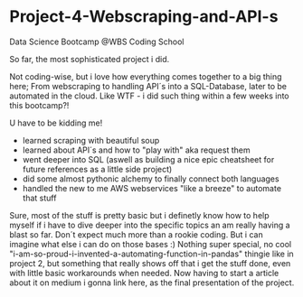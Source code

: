 # Project-4-Webscraping-and-API-s
Data Science Bootcamp @WBS Coding School


So far, the most sophisticated project i did.

Not coding-wise, but i love how everything comes together to a big thing here;
From webscraping to handling API´s into a SQL-Database, later to be automated in the cloud.
Like WTF - i did such thing within a few weeks into this bootcamp?!

U have to be kidding me!
- learned scraping with beautiful soup
- learned about API´s and how to "play with" aka request them
- went deeper into SQL (aswell as building a nice epic cheatsheet for future references as a little side project)
- did some almost pythonic alchemy to finally connect both languages
- handled the new to me AWS webservices "like a breeze" to automate that stuff

Sure, most of the stuff is pretty basic but i definetly know how to help myself if i have to dive deeper into the specific topics an am really having a blast so far.
Don´t expect much more than a rookie coding. But i can imagine what else i can do on those bases :)
Nothing super special, no cool "i-am-so-proud-i-invented-a-automating-function-in-pandas" thingie like in project 2,
but something that really shows off that i get the stuff done, even with little basic workarounds when needed.
Now having to start a article about it on medium i gonna link here, as the final presentation of the project.
